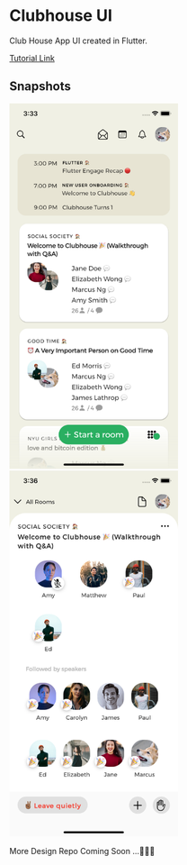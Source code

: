 # Clubhouse UI

Club House App UI created in Flutter.

[Tutorial Link](https://bit.ly/3rbjGkV)

## Snapshots

<p>
<img src="./snapshots/home.png" width="300"/>
<img src="./snapshots/details.png" width="300"/>
</p>


More Design Repo Coming Soon ...🎉✌🏾
